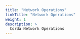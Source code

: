 ```yaml
---
title: "Network Operations"
linkTitle: "Network Operations"
weight: 1
description: >
  Corda Network Operations
---
```

